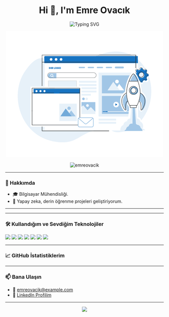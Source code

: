 <h1 align="center">Hi 👋, I'm Emre Ovacık</h1>

<p align="center">
  <img src="https://readme-typing-svg.demolab.com?font=Fira+Code&size=22&pause=1000&color=1F75FE&center=true&vCenter=true&width=435&lines=Deep+Learning+%7C+Fullstack+Developer;.NET+%7C+PyTorch+%7C+Machine+Learning;Computer+Vision+%7C+NLP" alt="Typing SVG" />
</p>

<p align="center">
  <img src="https://raw.githubusercontent.com/1EMRE0/1EMRE0/refs/heads/main/gf.gif" width="500" />
</p>





<p align="center">
  <img src="https://komarev.com/ghpvc/?username=emreovacik&label=Profile%20views&color=0e75b6&style=flat" alt="emreovacik" />
</p>

---

### 🧠 Hakkımda
- 🎓 Bilgisayar Mühendisliği.  
- 🤖 Yapay zeka, derin öğrenme  projeleri geliştiriyorum.  
    

---



---

### 🛠️ Kullandığım ve Sevdiğim Teknolojiler
<p align="left">
  <img src="https://img.shields.io/badge/Python-3776AB?style=for-the-badge&logo=python&logoColor=white"/>
  <img src="https://img.shields.io/badge/PyTorch-EE4C2C?style=for-the-badge&logo=PyTorch&logoColor=white"/>
  <img src="https://img.shields.io/badge/YOLOv8-black?style=for-the-badge"/>
  <img src="https://img.shields.io/badge/Flask-000000?style=for-the-badge&logo=flask&logoColor=white"/>
  <img src="https://img.shields.io/badge/MySQL-4479A1?style=for-the-badge&logo=mysql&logoColor=white"/>
  <img src="https://img.shields.io/badge/Roboflow-101010?style=for-the-badge&logo=roboflow&logoColor=white"/>
  <img src="https://img.shields.io/badge/HTML-E34F26?style=for-the-badge&logo=html5&logoColor=white"/>
</p>

---

### 📈 GitHub İstatistiklerim
<p align="center">
  
</p>

---

### 📫 Bana Ulaşın
- 📧 emreovacik@example.com  
- 🔗 [LinkedIn Profilim](www.linkedin.com/in/emre-ovacik1)

---

<p align="center">
  <img src="https://github-profile-trophy.vercel.app/?username=emreovacik&theme=darkhub" />
</p>

